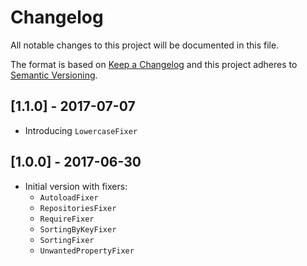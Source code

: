 # Changelog
All notable changes to this project will be documented in this file.

The format is based on [Keep a Changelog](http://keepachangelog.com/en/1.0.0/)
and this project adheres to [Semantic Versioning](http://semver.org/spec/v2.0.0.html).

## [1.1.0] - 2017-07-07
- Introducing `LowercaseFixer`

## [1.0.0] - 2017-06-30
- Initial version with fixers:
  - `AutoloadFixer`
  - `RepositoriesFixer`
  - `RequireFixer`
  - `SortingByKeyFixer`
  - `SortingFixer`
  - `UnwantedPropertyFixer`
